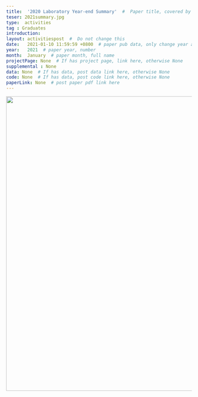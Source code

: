 ```yaml
---
title:  '2020 Laboratory Year-end Summary'  #  Paper title, covered by ''
teser: 2021summary.jpg
type:  activities
tag : Graduates
introduction: 
layout: activitiespost  #  Do not change this
date:   2021-01-10 11:59:59 +0800  # paper pub data, only change year and month according to this format
year:   2021  # paper year, number
month:  January  # paper month, full name
projectPage: None  # If has project page, link here, otherwise None
supplemental : None
data: None  # If has data, post data link here, otherwise None
code: None  # If has data, post code link here, otherwise None
paperLink: None  # post paper pdf link here
---
```


<center><img src="{{ BASE_PATH }}/images/activities/{{page.teser}}" width = "800" height = "auto"/></center>

&nbsp;
&nbsp;

<!-- 以下内容与图片不符 -->
<center>
<p style="font-size:20px;width:100%;text-align:left" >
</p>
</center>
&nbsp;


